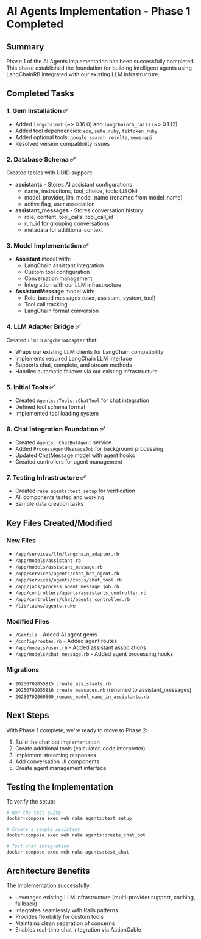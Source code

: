 # AI Agents Implementation - Phase 1 Completed

## Summary

Phase 1 of the AI Agents implementation has been successfully completed. This phase established the foundation for building intelligent agents using LangChainRB integrated with our existing LLM infrastructure.

## Completed Tasks

### 1. Gem Installation ✅
- Added `langchainrb` (~> 0.16.0) and `langchainrb_rails` (~> 0.1.12)
- Added tool dependencies: `eqn`, `safe_ruby`, `tiktoken_ruby`
- Added optional tools: `google_search_results`, `news-api`
- Resolved version compatibility issues

### 2. Database Schema ✅
Created tables with UUID support:
- **assistants** - Stores AI assistant configurations
  - name, instructions, tool_choice, tools (JSON)
  - model_provider, llm_model_name (renamed from model_name)
  - active flag, user association
- **assistant_messages** - Stores conversation history
  - role, content, tool_calls, tool_call_id
  - run_id for grouping conversations
  - metadata for additional context

### 3. Model Implementation ✅
- **Assistant** model with:
  - LangChain assistant integration
  - Custom tool configuration
  - Conversation management
  - Integration with our LLM infrastructure
- **AssistantMessage** model with:
  - Role-based messages (user, assistant, system, tool)
  - Tool call tracking
  - LangChain format conversion

### 4. LLM Adapter Bridge ✅
Created `Llm::LangchainAdapter` that:
- Wraps our existing LLM clients for LangChain compatibility
- Implements required LangChain LLM interface
- Supports chat, complete, and stream methods
- Handles automatic failover via our existing infrastructure

### 5. Initial Tools ✅
- Created `Agents::Tools::ChatTool` for chat integration
- Defined tool schema format
- Implemented tool loading system

### 6. Chat Integration Foundation ✅
- Created `Agents::ChatBotAgent` service
- Added `ProcessAgentMessageJob` for background processing
- Updated ChatMessage model with agent hooks
- Created controllers for agent management

### 7. Testing Infrastructure ✅
- Created `rake agents:test_setup` for verification
- All components tested and working
- Sample data creation tasks

## Key Files Created/Modified

### New Files
- `/app/services/llm/langchain_adapter.rb`
- `/app/models/assistant.rb`
- `/app/models/assistant_message.rb`
- `/app/services/agents/chat_bot_agent.rb`
- `/app/services/agents/tools/chat_tool.rb`
- `/app/jobs/process_agent_message_job.rb`
- `/app/controllers/agents/assistants_controller.rb`
- `/app/controllers/chat/agents_controller.rb`
- `/lib/tasks/agents.rake`

### Modified Files
- `/Gemfile` - Added AI agent gems
- `/config/routes.rb` - Added agent routes
- `/app/models/user.rb` - Added assistant associations
- `/app/models/chat_message.rb` - Added agent processing hooks

### Migrations
- `20250702055815_create_assistants.rb`
- `20250702055816_create_messages.rb` (renamed to assistant_messages)
- `20250702060500_rename_model_name_in_assistants.rb`

## Next Steps

With Phase 1 complete, we're ready to move to Phase 2:
1. Build the chat bot implementation
2. Create additional tools (calculator, code interpreter)
3. Implement streaming responses
4. Add conversation UI components
5. Create agent management interface

## Testing the Implementation

To verify the setup:
```bash
# Run the test suite
docker-compose exec web rake agents:test_setup

# Create a sample assistant
docker-compose exec web rake agents:create_chat_bot

# Test chat integration
docker-compose exec web rake agents:test_chat
```

## Architecture Benefits

The implementation successfully:
- Leverages existing LLM infrastructure (multi-provider support, caching, fallback)
- Integrates seamlessly with Rails patterns
- Provides flexibility for custom tools
- Maintains clean separation of concerns
- Enables real-time chat integration via ActionCable